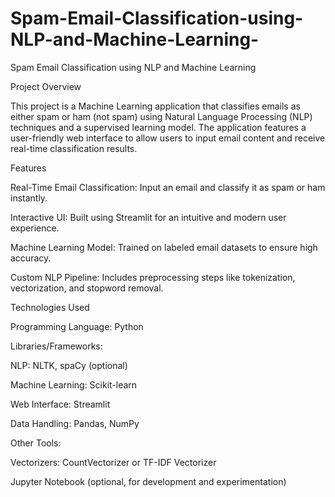 # Spam-Email-Classification-using-NLP-and-Machine-Learning-
Spam Email Classification using NLP and Machine Learning

Project Overview

This project is a Machine Learning application that classifies emails as either spam or ham (not spam) using Natural Language Processing (NLP) techniques and a supervised learning model. The application features a user-friendly web interface to allow users to input email content and receive real-time classification results.

Features

Real-Time Email Classification: Input an email and classify it as spam or ham instantly.

Interactive UI: Built using Streamlit for an intuitive and modern user experience.

Machine Learning Model: Trained on labeled email datasets to ensure high accuracy.

Custom NLP Pipeline: Includes preprocessing steps like tokenization, vectorization, and stopword removal.

Technologies Used

Programming Language: Python

Libraries/Frameworks:

NLP: NLTK, spaCy (optional)

Machine Learning: Scikit-learn

Web Interface: Streamlit

Data Handling: Pandas, NumPy

Other Tools:

Vectorizers: CountVectorizer or TF-IDF Vectorizer

Jupyter Notebook (optional, for development and experimentation)

